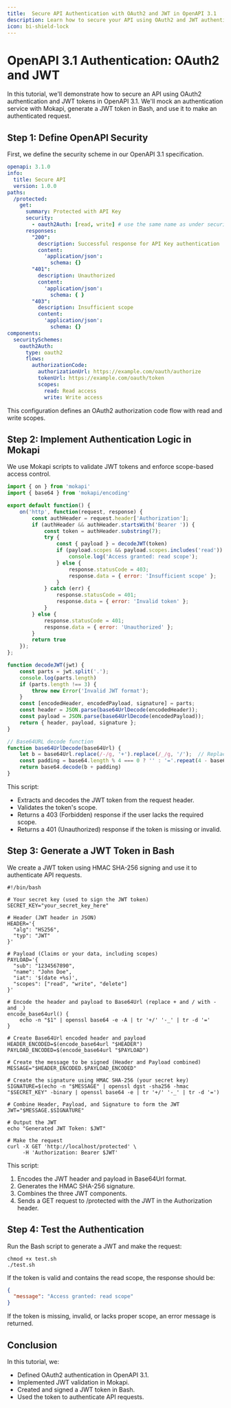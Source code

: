 ```yaml
---
title:  Secure API Authentication with OAuth2 and JWT in OpenAPI 3.1
description: Learn how to secure your API using OAuth2 and JWT authentication in OpenAPI 3.1. This tutorial covers defining security schemes, validating JWT tokens with Mokapi, and generating tokens in Bash for API requests.
icon: bi-shield-lock
---
```


# OpenAPI 3.1 Authentication: OAuth2 and JWT

In this tutorial, we'll demonstrate how to secure an API using OAuth2 authentication and JWT tokens in OpenAPI 3.1. We'll mock an authentication service with Mokapi, generate a JWT token in Bash, and use it to make an authenticated request.

## Step 1: Define OpenAPI Security

First, we define the security scheme in our OpenAPI 3.1 specification.

```yaml
openapi: 3.1.0
info:
  title: Secure API
  version: 1.0.0
paths:
  /protected:
    get:
      summary: Protected with API Key
      security:
        - oauth2Auth: [read, write] # use the same name as under securitySchemes
      responses:
        "200":
          description: Successful response for API Key authentication
          content:
            'application/json':
              schema: {}
        "401":
          description: Unauthorized
          content:
            'application/json':
              schema: { }
        "403":
          description: Insufficient scope
          content:
            'application/json':
              schema: {}
components:
  securitySchemes:
    oauth2Auth:
      type: oauth2
      flows:
        authorizationCode:
          authorizationUrl: https://example.com/oauth/authorize
          tokenUrl: https://example.com/oauth/token
          scopes:
            read: Read access
            write: Write access
```

This configuration defines an OAuth2 authorization code flow with read and write scopes.

## Step 2: Implement Authentication Logic in Mokapi

We use Mokapi scripts to validate JWT tokens and enforce scope-based access control.

```javascript
import { on } from 'mokapi'
import { base64 } from 'mokapi/encoding'

export default function() {
    on('http', function(request, response) {
        const authHeader = request.header['Authorization'];
        if (authHeader && authHeader.startsWith('Bearer ')) {
            const token = authHeader.substring(7);
            try {
                const { payload } = decodeJWT(token)
                if (payload.scopes && payload.scopes.includes('read')) {
                    console.log('Access granted: read scope');
                } else {
                    response.statusCode = 403;
                    response.data = { error: 'Insufficient scope' };
                }
            } catch (err) {
                response.statusCode = 401;
                response.data = { error: 'Invalid token' };
            }
        } else {
            response.statusCode = 401;
            response.data = { error: 'Unauthorized' };
        }
        return true
    });
};

function decodeJWT(jwt) {
    const parts = jwt.split('.');
    console.log(parts.length)
    if (parts.length !== 3) {
        throw new Error('Invalid JWT format');
    }
    const [encodedHeader, encodedPayload, signature] = parts;
    const header = JSON.parse(base64UrlDecode(encodedHeader));
    const payload = JSON.parse(base64UrlDecode(encodedPayload));
    return { header, payload, signature };
}

// Base64URL decode function
function base64UrlDecode(base64Url) {
    let b = base64Url.replace(/-/g, '+').replace(/_/g, '/');  // Replace URL-safe chars with standard Base64
    const padding = base64.length % 4 === 0 ? '' : '='.repeat(4 - base64.length % 4); // Add padding if needed
    return base64.decode(b + padding)
}
```

This script:

- Extracts and decodes the JWT token from the request header.
- Validates the token's scope.
- Returns a 403 (Forbidden) response if the user lacks the required scope.
- Returns a 401 (Unauthorized) response if the token is missing or invalid.

## Step 3: Generate a JWT Token in Bash

We create a JWT token using HMAC SHA-256 signing and use it to authenticate API requests.

```shell
#!/bin/bash

# Your secret key (used to sign the JWT token)
SECRET_KEY="your_secret_key_here"

# Header (JWT header in JSON)
HEADER='{
  "alg": "HS256",
  "typ": "JWT"
}'

# Payload (Claims or your data, including scopes)
PAYLOAD='{
  "sub": "1234567890",
  "name": "John Doe",
  "iat": '$(date +%s)',
  "scopes": ["read", "write", "delete"]
}'

# Encode the header and payload to Base64Url (replace + and / with - and _)
encode_base64url() {
    echo -n "$1" | openssl base64 -e -A | tr '+/' '-_' | tr -d '='
}

# Create Base64Url encoded header and payload
HEADER_ENCODED=$(encode_base64url "$HEADER")
PAYLOAD_ENCODED=$(encode_base64url "$PAYLOAD")

# Create the message to be signed (Header and Payload combined)
MESSAGE="$HEADER_ENCODED.$PAYLOAD_ENCODED"

# Create the signature using HMAC SHA-256 (your secret key)
SIGNATURE=$(echo -n "$MESSAGE" | openssl dgst -sha256 -hmac "$SECRET_KEY" -binary | openssl base64 -e | tr '+/' '-_' | tr -d '=')

# Combine Header, Payload, and Signature to form the JWT
JWT="$MESSAGE.$SIGNATURE"

# Output the JWT
echo "Generated JWT Token: $JWT"

# Make the request
curl -X GET 'http://localhost/protected' \
     -H 'Authorization: Bearer $JWT'
```

This script:

1. Encodes the JWT header and payload in Base64Url format. 
2. Generates the HMAC SHA-256 signature. 
3. Combines the three JWT components. 
4. Sends a GET request to /protected with the JWT in the Authorization header.

## Step 4: Test the Authentication

Run the Bash script to generate a JWT and make the request:

```shell
chmod +x test.sh
./test.sh
```

If the token is valid and contains the read scope, the response should be:

```json
{
  "message": "Access granted: read scope"
}
```

If the token is missing, invalid, or lacks proper scope, an error message is returned.

## Conclusion

In this tutorial, we:
- Defined OAuth2 authentication in OpenAPI 3.1. 
- Implemented JWT validation in Mokapi. 
- Created and signed a JWT token in Bash. 
- Used the token to authenticate API requests.
